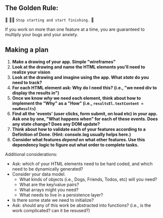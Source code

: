 ## The Golden Rule: 

🦸 🦸‍♂️ `Stop starting and start finishing.` 🏁

If you work on more than one feature at a time, you are guaranteed to multiply your bugs and your anxiety.

## Making a plan

1) **Make a drawing of your app. Simple "wireframes"** 
1) **Look at the drawing and name the HTML elements you'll need to realize your vision**
1) **Look at the drawing and imagine using the app. What _state_ do you need to track?** 
1) **For each HTML element ask: Why do I need this? (i.e., "we need div to display the results in")** 
1) **Once we know _why_ we need each element, think about how to implement the "Why" as a "How" (i.e., `resultsEl.textContent = newResults`)**
1) **Find all the 'events' (user clicks, form submit, on load etc) in your app. Ask one by one, "What happens when" for each of these events. Does any state change? Does any DOM update?**
1) **Think about how to validate each of your features according to a Definition of Done. (Hint: console.log usually helps here.)**
1) **Consider what features _depend_ on what other features. Use this dependency logic to figure out what order to complete tasks.**

Additional considerations:
- Ask: which of your HTML elements need to be hard coded, and which need to be dynamically generated?
- Consider your data model. 
  - What kinds of objects (i.e., Dogs, Friends, Todos, etc) will you need? 
  - What are the key/value pairs? 
  - What arrays might you need? 
  - What needs to live in a persistence layer?
- Is there some state we need to initialize?
- Ask: should any of this work be abstracted into functions? (i.e., is the work complicated? can it be resused?)

